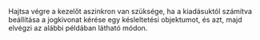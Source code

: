 Hajtsa végre a kezelőt aszinkron van szüksége, ha a kiadásuktól számítva beállítása a jogkivonat kérése egy késleltetési objektumot, és azt, majd elvégzi az alábbi példában látható módon.
